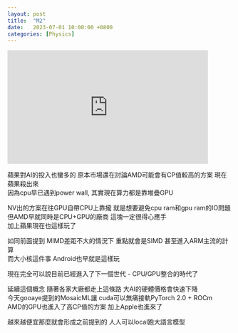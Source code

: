 ```yaml
---
layout: post
title:  "M2"
date:   2023-07-01 10:00:00 +0800
categories: [Physics]
---
```


<iframe width="450" height="255" src="https://www.youtube.com/embed/UsfmqTb2NVY" title="YouTube video player" frameborder="0" ></iframe>


蘋果對AI的投入也蠻多的 原本市場還在討論AMD可能會有CP值較高的方案 現在蘋果殺出來  
因為cpu早已遇到power wall, 其實現在算力都是靠堆疊GPU

NV出的方案在往GPU自帶CPU上靠攏 就是想要避免cpu ram和gpu ram的IO問題  
但AMD早就同時是CPU+GPU的廠商 這塊一定很得心應手  
加上蘋果現在也這樣玩了

如同前面提到 MIMD差距不大的情況下 重點就會是SIMD 甚至進入ARM主流的計算  
而大小核這件事 Android也早就是這樣玩

現在完全可以說目前已經進入了下一個世代 - CPU/GPU整合的時代了   

延續這個概念 隨著各家大廠都走上這條路 大AI的硬體價格會快速下降  
今天gooaye提到的MosaicML讓 cuda可以無痛接軌PyTorch 2.0 + ROCm  
AMD的GPU也進入了高CP值的方案  加上Apple也進來了

越來越便宜那麼就會形成之前提到的 人人可以local跑大語言模型  
